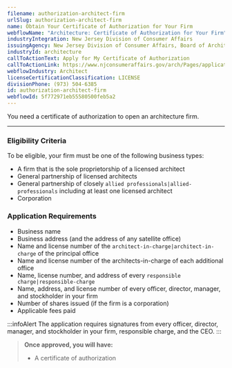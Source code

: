```yaml
---
filename: authorization-architect-firm
urlSlug: authorization-architect-firm
name: Obtain Your Certificate of Authorization for Your Firm
webflowName: "Architecture: Certificate of Authorization for Your Firm"
industryIntegration: New Jersey Division of Consumer Affairs
issuingAgency: New Jersey Division of Consumer Affairs, Board of Architects
industryId: architecture
callToActionText: Apply for My Certificate of Authorization
callToActionLink: https://www.njconsumeraffairs.gov/arch/Pages/applications.aspx
webflowIndustry: Architect
licenseCertificationClassification: LICENSE
divisionPhone: (973) 504-6385
id: authorization-architect-firm
webflowId: 5f772971eb55580500feb5a2
---
```

You need a certificate of authorization to open an architecture firm.

- - -

### Eligibility Criteria

To be eligible, your firm must be one of the following business types:

* A firm that is the sole proprietorship of a licensed architect
* General partnership of licensed architects
* General partnership of closely `allied professionals|allied-professionals` including at least one licensed architect
* Corporation

### Application Requirements

* Business name
* Business address (and the address of any satellite office)
* Name and license number of the `architect-in-charge|architect-in-charge` of the principal office
* Name and license number of the architects-in-charge of each additional office
* Name, license number, and address of every `responsible charge|responsible-charge` 
* Name, address, and license number of every officer, director, manager, and stockholder in your firm
* Number of shares issued (if the firm is a corporation)
* Applicable fees paid

:::infoAlert 
 The application requires signatures from every officer, director, manager, and stockholder in your firm, responsible charge, and the CEO.
:::

> **Once approved, you will have:**
>
> * A certificate of authorization